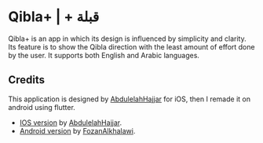 # Qibla+ | + قبلة

Qibla+ is an app in which its design is influenced by simplicity and clarity. Its feature is to show the Qibla direction with the least amount of effort done by the user. It supports both English and Arabic languages.

## Credits

This application is designed by [AbdulelahHajjar](https://github.com/AbdulelahHajjar) for iOS, then I remade it on android using flutter.

- [IOS version](https://github.com/AbdulelahHajjar/QiblaPlus) by [AbdulelahHajjar](https://github.com/AbdulelahHajjar).
- [Android version](https://github.com/FozanKh/QiblaPlus-flutter) by [FozanAlkhalawi](https://github.com/FozanKh).

